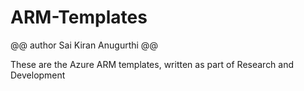# ARM-Templates
@@ author Sai Kiran Anugurthi @@

These are the Azure ARM templates, written as part of Research and Development
